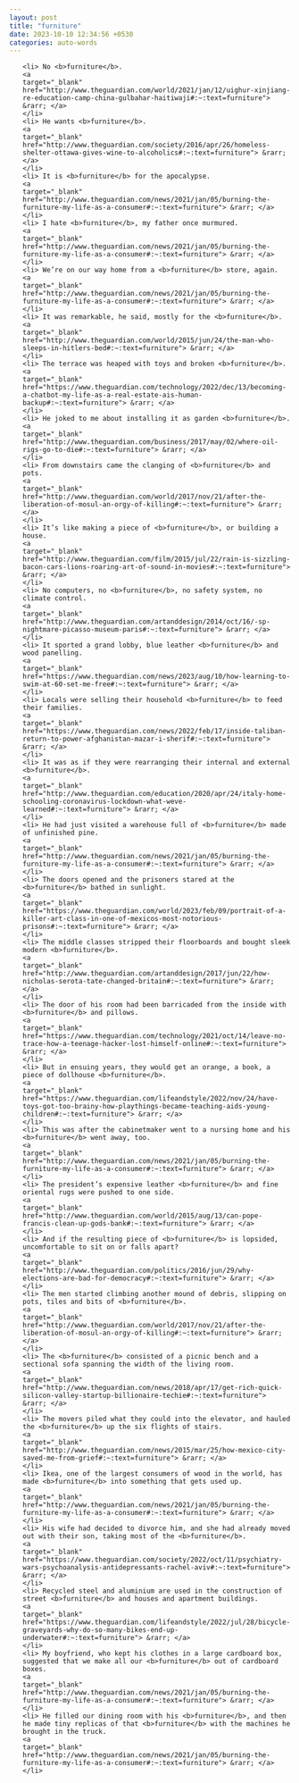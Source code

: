 ```yaml
---
layout: post
title: "furniture"
date: 2023-10-10 12:34:56 +0530
categories: auto-words
---
```

<ol>

    <li> No <b>furniture</b>.
    <a 
    target="_blank" 
    href="http://www.theguardian.com/world/2021/jan/12/uighur-xinjiang-re-education-camp-china-gulbahar-haitiwaji#:~:text=furniture"> &rarr; </a>
    </li>
    <li> He wants <b>furniture</b>.
    <a 
    target="_blank" 
    href="http://www.theguardian.com/society/2016/apr/26/homeless-shelter-ottawa-gives-wine-to-alcoholics#:~:text=furniture"> &rarr; </a>
    </li>
    <li> It is <b>furniture</b> for the apocalypse.
    <a 
    target="_blank" 
    href="http://www.theguardian.com/news/2021/jan/05/burning-the-furniture-my-life-as-a-consumer#:~:text=furniture"> &rarr; </a>
    </li>
    <li> I hate <b>furniture</b>, my father once murmured.
    <a 
    target="_blank" 
    href="http://www.theguardian.com/news/2021/jan/05/burning-the-furniture-my-life-as-a-consumer#:~:text=furniture"> &rarr; </a>
    </li>
    <li> We’re on our way home from a <b>furniture</b> store, again.
    <a 
    target="_blank" 
    href="http://www.theguardian.com/news/2021/jan/05/burning-the-furniture-my-life-as-a-consumer#:~:text=furniture"> &rarr; </a>
    </li>
    <li> It was remarkable, he said, mostly for the <b>furniture</b>.
    <a 
    target="_blank" 
    href="http://www.theguardian.com/world/2015/jun/24/the-man-who-sleeps-in-hitlers-bed#:~:text=furniture"> &rarr; </a>
    </li>
    <li> The terrace was heaped with toys and broken <b>furniture</b>.
    <a 
    target="_blank" 
    href="https://www.theguardian.com/technology/2022/dec/13/becoming-a-chatbot-my-life-as-a-real-estate-ais-human-backup#:~:text=furniture"> &rarr; </a>
    </li>
    <li> He joked to me about installing it as garden <b>furniture</b>.
    <a 
    target="_blank" 
    href="http://www.theguardian.com/business/2017/may/02/where-oil-rigs-go-to-die#:~:text=furniture"> &rarr; </a>
    </li>
    <li> From downstairs came the clanging of <b>furniture</b> and pots.
    <a 
    target="_blank" 
    href="http://www.theguardian.com/world/2017/nov/21/after-the-liberation-of-mosul-an-orgy-of-killing#:~:text=furniture"> &rarr; </a>
    </li>
    <li> It’s like making a piece of <b>furniture</b>, or building a house.
    <a 
    target="_blank" 
    href="http://www.theguardian.com/film/2015/jul/22/rain-is-sizzling-bacon-cars-lions-roaring-art-of-sound-in-movies#:~:text=furniture"> &rarr; </a>
    </li>
    <li> No computers, no <b>furniture</b>, no safety system, no climate control.
    <a 
    target="_blank" 
    href="http://www.theguardian.com/artanddesign/2014/oct/16/-sp-nightmare-picasso-museum-paris#:~:text=furniture"> &rarr; </a>
    </li>
    <li> It sported a grand lobby, blue leather <b>furniture</b> and wood panelling.
    <a 
    target="_blank" 
    href="https://www.theguardian.com/news/2023/aug/10/how-learning-to-swim-at-60-set-me-free#:~:text=furniture"> &rarr; </a>
    </li>
    <li> Locals were selling their household <b>furniture</b> to feed their families.
    <a 
    target="_blank" 
    href="https://www.theguardian.com/news/2022/feb/17/inside-taliban-return-to-power-afghanistan-mazar-i-sherif#:~:text=furniture"> &rarr; </a>
    </li>
    <li> It was as if they were rearranging their internal and external <b>furniture</b>.
    <a 
    target="_blank" 
    href="http://www.theguardian.com/education/2020/apr/24/italy-home-schooling-coronavirus-lockdown-what-weve-learned#:~:text=furniture"> &rarr; </a>
    </li>
    <li> He had just visited a warehouse full of <b>furniture</b> made of unfinished pine.
    <a 
    target="_blank" 
    href="http://www.theguardian.com/news/2021/jan/05/burning-the-furniture-my-life-as-a-consumer#:~:text=furniture"> &rarr; </a>
    </li>
    <li> The doors opened and the prisoners stared at the <b>furniture</b> bathed in sunlight.
    <a 
    target="_blank" 
    href="https://www.theguardian.com/world/2023/feb/09/portrait-of-a-killer-art-class-in-one-of-mexicos-most-notorious-prisons#:~:text=furniture"> &rarr; </a>
    </li>
    <li> The middle classes stripped their floorboards and bought sleek modern <b>furniture</b>.
    <a 
    target="_blank" 
    href="http://www.theguardian.com/artanddesign/2017/jun/22/how-nicholas-serota-tate-changed-britain#:~:text=furniture"> &rarr; </a>
    </li>
    <li> The door of his room had been barricaded from the inside with <b>furniture</b> and pillows.
    <a 
    target="_blank" 
    href="https://www.theguardian.com/technology/2021/oct/14/leave-no-trace-how-a-teenage-hacker-lost-himself-online#:~:text=furniture"> &rarr; </a>
    </li>
    <li> But in ensuing years, they would get an orange, a book, a piece of dollhouse <b>furniture</b>.
    <a 
    target="_blank" 
    href="https://www.theguardian.com/lifeandstyle/2022/nov/24/have-toys-got-too-brainy-how-playthings-became-teaching-aids-young-children#:~:text=furniture"> &rarr; </a>
    </li>
    <li> This was after the cabinetmaker went to a nursing home and his <b>furniture</b> went away, too.
    <a 
    target="_blank" 
    href="http://www.theguardian.com/news/2021/jan/05/burning-the-furniture-my-life-as-a-consumer#:~:text=furniture"> &rarr; </a>
    </li>
    <li> The president’s expensive leather <b>furniture</b> and fine oriental rugs were pushed to one side.
    <a 
    target="_blank" 
    href="http://www.theguardian.com/world/2015/aug/13/can-pope-francis-clean-up-gods-bank#:~:text=furniture"> &rarr; </a>
    </li>
    <li> And if the resulting piece of <b>furniture</b> is lopsided, uncomfortable to sit on or falls apart?
    <a 
    target="_blank" 
    href="http://www.theguardian.com/politics/2016/jun/29/why-elections-are-bad-for-democracy#:~:text=furniture"> &rarr; </a>
    </li>
    <li> The men started climbing another mound of debris, slipping on pots, tiles and bits of <b>furniture</b>.
    <a 
    target="_blank" 
    href="http://www.theguardian.com/world/2017/nov/21/after-the-liberation-of-mosul-an-orgy-of-killing#:~:text=furniture"> &rarr; </a>
    </li>
    <li> The <b>furniture</b> consisted of a picnic bench and a sectional sofa spanning the width of the living room.
    <a 
    target="_blank" 
    href="http://www.theguardian.com/news/2018/apr/17/get-rich-quick-silicon-valley-startup-billionaire-techie#:~:text=furniture"> &rarr; </a>
    </li>
    <li> The movers piled what they could into the elevator, and hauled the <b>furniture</b> up the six flights of stairs.
    <a 
    target="_blank" 
    href="http://www.theguardian.com/news/2015/mar/25/how-mexico-city-saved-me-from-grief#:~:text=furniture"> &rarr; </a>
    </li>
    <li> Ikea, one of the largest consumers of wood in the world, has made <b>furniture</b> into something that gets used up.
    <a 
    target="_blank" 
    href="http://www.theguardian.com/news/2021/jan/05/burning-the-furniture-my-life-as-a-consumer#:~:text=furniture"> &rarr; </a>
    </li>
    <li> His wife had decided to divorce him, and she had already moved out with their son, taking most of the <b>furniture</b>.
    <a 
    target="_blank" 
    href="https://www.theguardian.com/society/2022/oct/11/psychiatry-wars-psychoanalysis-antidepressants-rachel-aviv#:~:text=furniture"> &rarr; </a>
    </li>
    <li> Recycled steel and aluminium are used in the construction of street <b>furniture</b> and houses and apartment buildings.
    <a 
    target="_blank" 
    href="https://www.theguardian.com/lifeandstyle/2022/jul/28/bicycle-graveyards-why-do-so-many-bikes-end-up-underwater#:~:text=furniture"> &rarr; </a>
    </li>
    <li> My boyfriend, who kept his clothes in a large cardboard box, suggested that we make all our <b>furniture</b> out of cardboard boxes.
    <a 
    target="_blank" 
    href="http://www.theguardian.com/news/2021/jan/05/burning-the-furniture-my-life-as-a-consumer#:~:text=furniture"> &rarr; </a>
    </li>
    <li> He filled our dining room with his <b>furniture</b>, and then he made tiny replicas of that <b>furniture</b> with the machines he brought in the truck.
    <a 
    target="_blank" 
    href="http://www.theguardian.com/news/2021/jan/05/burning-the-furniture-my-life-as-a-consumer#:~:text=furniture"> &rarr; </a>
    </li>